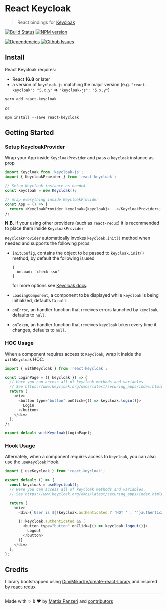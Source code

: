# React Keycloak

> React bindings for [Keycloak](https://www.keycloak.org/)

[![Build Status](https://travis-ci.com/panz3r/react-keycloak.svg?branch=master)](https://travis-ci.com/panz3r/react-keycloak)
[![NPM version](https://img.shields.io/npm/v/react-keycloak.svg)](https://www.npmjs.com/package/react-keycloak)

[![Dependencies](https://img.shields.io/david/panz3r/react-keycloak.svg)](https://github.com/panz3r/react-keycloak)
[![Github Issues](https://img.shields.io/github/issues/panz3r/react-keycloak.svg)](https://github.com/panz3r/react-keycloak/issues)

## Install

React Keycloak requires:

- React **16.8** or later
- a version of `keycloak-js` matching the major version (e.g. `"react-keycloak": "5.x.y"` => `"keycloak-js": "5.x.y"`)

```
yarn add react-keycloak
```

or

```
npm install --save react-keycloak
```

## Getting Started

### Setup KeycloakProvider

Wrap your App inside `KeycloakProvider` and pass a `keycloak` instance as prop

```js
import Keycloak from 'keycloak-js';
import { KeycloakProvider } from 'react-keycloak';

// Setup Keycloak instance as needed
const keycloak = new Keycloak();

// Wrap everything inside KeycloakProvider
const App = () => {
  return <KeycloakProvider keycloak={keycloak}>...</KeycloakProvider>;
};
```

**N.B.** If your using other providers (such as `react-redux`) it is recommended to place them inside `KeycloakProvider`.

`KeycloakProvider` automatically invokes `keycloak.init()` method when needed and supports the following props:

- `initConfig`, contains the object to be passed to `keycloak.init()` method, by default the following is used

      {
        onLoad: 'check-sso'
      }

  for more options see [Keycloak docs](https://www.keycloak.org/docs/latest/securing_apps/index.html#init-options).

- `LoadingComponent`, a component to be displayed while `keycloak` is being initialized, defaults to `null`.

- `onError`, an handler function that receives errors launched by `keycloak`, defaults to `null`.

- `onToken`, an handler function that receives `keycloak` token every time it changes, defaults to `null`.

### HOC Usage

When a component requires access to `Keycloak`, wrap it inside the `withKeycloak` HOC.

```js
import { withKeycloak } from 'react-keycloak';

const LoginPage = ({ keycloak }) => {
  // Here you can access all of keycloak methods and variables.
  // See https://www.keycloak.org/docs/latest/securing_apps/index.html#javascript-adapter-reference
  return (
    <div>
      <button type="button" onClick={() => keycloak.login()}>
        Login
      </button>
    </div>
  );
};

export default withKeycloak(LoginPage);
```

### Hook Usage

Alternately, when a component requires access to `Keycloak`, you can also use the `useKeycloak` Hook.

```js
import { useKeycloak } from 'react-keycloak';

export default () => {
  const keycloak = useKeycloak();
  // Here you can access all of keycloak methods and variables.
  // See https://www.keycloak.org/docs/latest/securing_apps/index.html#javascript-adapter-reference

  return (
    <div>
      <div>{`User is ${!keycloak.authenticated ? 'NOT ' : ''}authenticated`}</div>

      {!!keycloak.authenticated && (
        <button type="button" onClick={() => keycloak.logout()}>
          Logout
        </button>
      )}
    </div>
  );
};
```

## Credits

Library bootstrapped using [DimiMikadze/create-react-library](https://github.com/DimiMikadze/create-react-library) and inspired by [react-redux](https://github.com/reduxjs/react-redux)

---

Made with :sparkles: & :heart: by [Mattia Panzeri](https://github.com/panz3r) and [contributors](https://github.com/panz3r/apidoc-postman/graphs/contributors)
